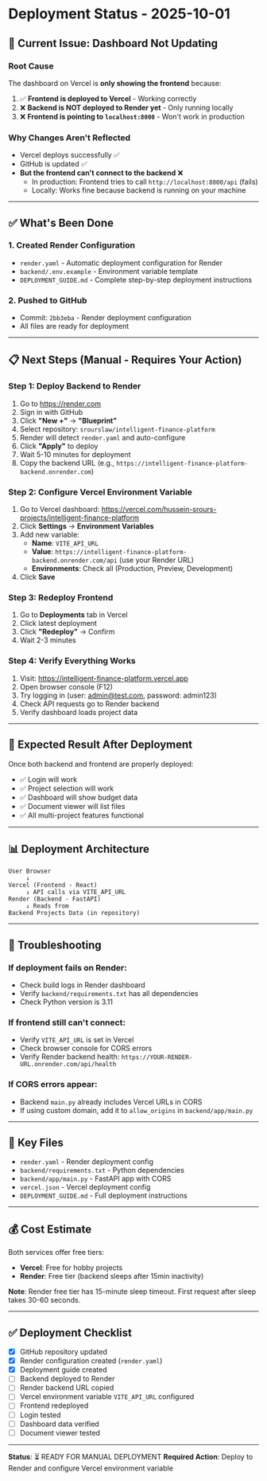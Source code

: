 # Deployment Status - 2025-10-01

## 🔴 Current Issue: Dashboard Not Updating

### Root Cause
The dashboard on Vercel is **only showing the frontend** because:
1. ✅ **Frontend is deployed to Vercel** - Working correctly
2. ❌ **Backend is NOT deployed to Render yet** - Only running locally
3. ❌ **Frontend is pointing to `localhost:8000`** - Won't work in production

### Why Changes Aren't Reflected
- Vercel deploys successfully ✅
- GitHub is updated ✅
- **But the frontend can't connect to the backend** ❌
  - In production: Frontend tries to call `http://localhost:8000/api` (fails)
  - Locally: Works fine because backend is running on your machine

---

## ✅ What's Been Done

### 1. Created Render Configuration
- `render.yaml` - Automatic deployment configuration for Render
- `backend/.env.example` - Environment variable template
- `DEPLOYMENT_GUIDE.md` - Complete step-by-step deployment instructions

### 2. Pushed to GitHub
- Commit: `2bb3eba` - Render deployment configuration
- All files are ready for deployment

---

## 📋 Next Steps (Manual - Requires Your Action)

### Step 1: Deploy Backend to Render
1. Go to https://render.com
2. Sign in with GitHub
3. Click **"New +"** → **"Blueprint"**
4. Select repository: `srourslaw/intelligent-finance-platform`
5. Render will detect `render.yaml` and auto-configure
6. Click **"Apply"** to deploy
7. Wait 5-10 minutes for deployment
8. Copy the backend URL (e.g., `https://intelligent-finance-platform-backend.onrender.com`)

### Step 2: Configure Vercel Environment Variable
1. Go to Vercel dashboard: https://vercel.com/hussein-srours-projects/intelligent-finance-platform
2. Click **Settings** → **Environment Variables**
3. Add new variable:
   - **Name**: `VITE_API_URL`
   - **Value**: `https://intelligent-finance-platform-backend.onrender.com/api` (use your Render URL)
   - **Environments**: Check all (Production, Preview, Development)
4. Click **Save**

### Step 3: Redeploy Frontend
1. Go to **Deployments** tab in Vercel
2. Click latest deployment
3. Click **"Redeploy"** → Confirm
4. Wait 2-3 minutes

### Step 4: Verify Everything Works
1. Visit: https://intelligent-finance-platform.vercel.app
2. Open browser console (F12)
3. Try logging in (user: admin@test.com, password: admin123)
4. Check API requests go to Render backend
5. Verify dashboard loads project data

---

## 🎯 Expected Result After Deployment

Once both backend and frontend are properly deployed:
- ✅ Login will work
- ✅ Project selection will work
- ✅ Dashboard will show budget data
- ✅ Document viewer will list files
- ✅ All multi-project features functional

---

## 📊 Deployment Architecture

```
User Browser
     ↓
Vercel (Frontend - React)
     ↓ API calls via VITE_API_URL
Render (Backend - FastAPI)
     ↓ Reads from
Backend Projects Data (in repository)
```

---

## 🔧 Troubleshooting

### If deployment fails on Render:
- Check build logs in Render dashboard
- Verify `backend/requirements.txt` has all dependencies
- Check Python version is 3.11

### If frontend still can't connect:
- Verify `VITE_API_URL` is set in Vercel
- Check browser console for CORS errors
- Verify Render backend health: `https://YOUR-RENDER-URL.onrender.com/api/health`

### If CORS errors appear:
- Backend `main.py` already includes Vercel URLs in CORS
- If using custom domain, add it to `allow_origins` in `backend/app/main.py`

---

## 📁 Key Files

- `render.yaml` - Render deployment config
- `backend/requirements.txt` - Python dependencies
- `backend/app/main.py` - FastAPI app with CORS
- `vercel.json` - Vercel deployment config
- `DEPLOYMENT_GUIDE.md` - Full deployment instructions

---

## 💰 Cost Estimate

Both services offer free tiers:
- **Vercel**: Free for hobby projects
- **Render**: Free tier (backend sleeps after 15min inactivity)

**Note**: Render free tier has 15-minute sleep timeout. First request after sleep takes 30-60 seconds.

---

## ✅ Deployment Checklist

- [x] GitHub repository updated
- [x] Render configuration created (`render.yaml`)
- [x] Deployment guide created
- [ ] Backend deployed to Render
- [ ] Render backend URL copied
- [ ] Vercel environment variable `VITE_API_URL` configured
- [ ] Frontend redeployed
- [ ] Login tested
- [ ] Dashboard data verified
- [ ] Document viewer tested

---

**Status**: ⏳ READY FOR MANUAL DEPLOYMENT
**Required Action**: Deploy to Render and configure Vercel environment variable
